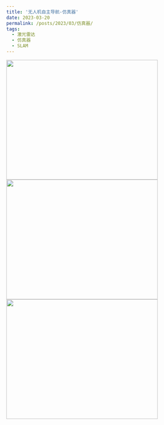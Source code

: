 ```yaml
---
title: '无人机自主导航-仿真器'
date: 2023-03-20
permalink: /posts/2023/03/仿真器/
tags:
  - 激光雷达
  - 仿真器
  - SLAM
---
```



<img src="https://user-images.githubusercontent.com/64770184/226105489-e0ac0c99-0d2c-4aef-99a9-8992f901fb7a.png" width="400" height="315" />


<img src="https://user-images.githubusercontent.com/64770184/226105489-e0ac0c99-0d2c-4aef-99a9-8992f901fb7a.png" width="400" height="315" />


<img src="https://user-images.githubusercontent.com/64770184/226105489-e0ac0c99-0d2c-4aef-99a9-8992f901fb7a.png" width="400" height="315" />

